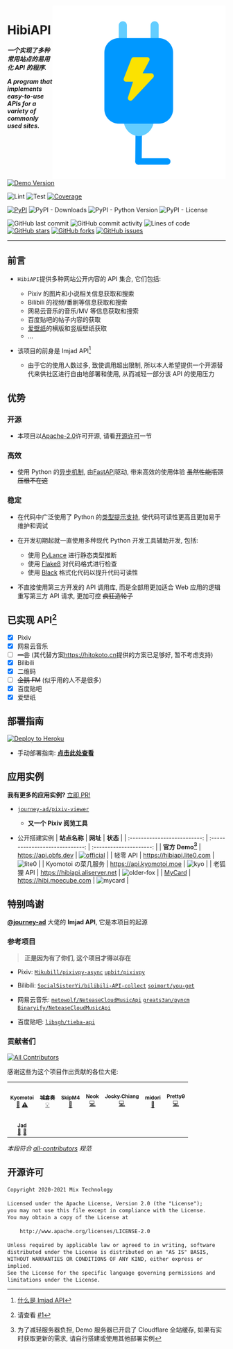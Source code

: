 <!-- spell-checker: disable -->
<!-- markdownlint-disable MD033 MD041 -->

<img src=".github/logo.svg" align="right">

<div align="left">

# HibiAPI

**_一个实现了多种常用站点的易用化 API 的程序._**

**_A program that implements easy-to-use APIs for a variety of commonly used sites._**

[![Demo Version](https://img.shields.io/badge/dynamic/json?label=demo%20status&query=%24.info.version&url=https%3A%2F%2Fapi.obfs.dev%2Fopenapi.json&style=for-the-badge&color=lightblue)](https://api.obfs.dev)

![Lint](https://github.com/mixmoe/HibiAPI/workflows/Lint/badge.svg)
![Test](https://github.com/mixmoe/HibiAPI/workflows/Test/badge.svg)
[![Coverage](https://codecov.io/gh/mixmoe/HibiAPI/branch/main/graph/badge.svg)](https://codecov.io/gh/mixmoe/HibiAPI)

[![PyPI](https://img.shields.io/pypi/v/hibiapi)](https://pypi.org/project/hibiapi/)
![PyPI - Downloads](https://img.shields.io/pypi/dm/hibiapi)
![PyPI - Python Version](https://img.shields.io/pypi/pyversions/hibiapi)
![PyPI - License](https://img.shields.io/pypi/l/hibiapi)

![GitHub last commit](https://img.shields.io/github/last-commit/mixmoe/HibiAPI)
![GitHub commit activity](https://img.shields.io/github/commit-activity/m/mixmoe/hibiapi)
![Lines of code](https://img.shields.io/tokei/lines/github/mixmoe/hibiapi)
[![GitHub stars](https://img.shields.io/github/stars/mixmoe/HibiAPI)](https://github.com/mixmoe/HibiAPI/stargazers)
[![GitHub forks](https://img.shields.io/github/forks/mixmoe/HibiAPI)](https://github.com/mixmoe/HibiAPI/network)
[![GitHub issues](https://img.shields.io/github/issues/mixmoe/HibiAPI)](https://github.com/mixmoe/HibiAPI/issues)

</div>

---

## 前言

- `HibiAPI`提供多种网站公开内容的 API 集合, 它们包括:

  - Pixiv 的图片和小说相关信息获取和搜索
  - Bilibili 的视频/番剧等信息获取和搜索
  - 网易云音乐的音乐/MV 等信息获取和搜索
  - 百度贴吧的帖子内容的获取
  - [爱壁纸](https://adesk.com/)的横版和竖版壁纸获取
  - …

- 该项目的前身是 Imjad API[^1]
  - 由于它的使用人数过多, 致使调用超出限制, 所以本人希望提供一个开源替代来供社区进行自由地部署和使用, 从而减轻一部分该 API 的使用压力

[^1]: [什么是 Imjad API](https://github.com/mixmoe/HibiAPI/wiki/FAQ#%E4%BB%80%E4%B9%88%E6%98%AFimjad-api)

## 优势

### 开源

- 本项目以[Apache-2.0](./LICENSE)许可开源, 请看[开源许可](#开源许可)一节

### 高效

- 使用 Python 的[异步机制](https://docs.python.org/zh-cn/3/library/asyncio.html), 由[FastAPI](https://fastapi.tiangolo.com/)驱动, 带来高效的使用体验 ~~虽然性能瓶颈压根不在这~~

### 稳定

- 在代码中广泛使用了 Python 的[类型提示支持](https://docs.python.org/zh-cn/3/library/typing.html), 使代码可读性更高且更加易于维护和调试

- 在开发初期起就一直使用多种现代 Python 开发工具辅助开发, 包括:

  - 使用 [PyLance](https://marketplace.visualstudio.com/items?itemName=ms-python.vscode-pylance) 进行静态类型推断
  - 使用 [Flake8](https://flake8.pycqa.org/en/latest/) 对代码格式进行检查
  - 使用 [Black](https://black.readthedocs.io/en/stable/) 格式化代码以提升代码可读性

- 不直接使用第三方开发的 API 调用库, 而是全部用更加适合 Web 应用的逻辑重写第三方 API 请求, 更加可控 ~~疯狂造轮子~~

## 已实现 API[^2]

[^2]: 请查看 [#1](https://github.com/mixmoe/HibiAPI/issues/1)

- [x] Pixiv
- [x] 网易云音乐
- [ ] ~~一言~~ (其代替方案<https://hitokoto.cn>提供的方案已足够好, 暂不考虑支持)
- [x] Bilibili
- [x] 二维码
- [ ] ~~企鹅 FM~~ (似乎用的人不是很多)
- [x] 百度贴吧
- [x] 爱壁纸

## 部署指南

[![Deploy to Heroku](https://www.herokucdn.com/deploy/button.svg)](https://heroku.com/deploy)

- 手动部署指南: **[点击此处查看](https://github.com/mixmoe/HibiAPI/wiki/Deployment)**

## 应用实例

**我有更多的应用实例?** [立即 PR!](https://github.com/mixmoe/HibiAPI/pulls)

- [`journey-ad/pixiv-viewer`](https://github.com/journey-ad/pixiv-viewer)

  - **又一个 Pixiv 阅览工具**

- 公开搭建实例
  | **站点名称** | **网址** | **状态** |
  | :--------------------------: | :-----------------------------: | :---------------------: |
  | **官方 Demo[^3]** | <https://api.obfs.dev> | [![official][official]][official-stats] |
  | 轻零 API | <https://hibiapi.lite0.com> | ![lite0][lite0] |
  | Kyomotoi の菜几服务 | <https://api.kyomotoi.moe> | ![kyo][kyo] |
  | 老狐狸 API | <https://hibiapi.aliserver.net> | ![older-fox][older-fox] |
  | [MyCard](https://mycard.moe) | <https://hibi.moecube.com> | ![mycard][mycard] |

[^3]: 为了减轻服务器负担, Demo 服务器已开启了 Cloudflare 全站缓存, 如果有实时获取更新的需求, 请自行搭建或使用其他部署实例

[official]: https://img.shields.io/website?url=https%3A%2F%2Fapi.obfs.dev%2Fopenapi.json
[official-stats]: https://metrics.librato.com/s/public/g1hepph3j
[lite0]: https://img.shields.io/website?url=https%3A%2F%2Fhibiapi.lite0.com%2Fopenapi.json
[kyo]: https://img.shields.io/website?url=https%3A%2F%2Fapi.kyomotoi.moe%2Fopenapi.json
[older-fox]: https://img.shields.io/website?url=https%3A%2F%2Fhibiapi.aliserver.net%2Fopenapi.json
[mycard]: https://img.shields.io/website?url=https%3A%2F%2Fhibi.moecube.com%2Fopenapi.json

## 特别鸣谢

[**@journey-ad**](https://github.com/journey-ad) 大佬的 **Imjad API**, 它是本项目的起源

### 参考项目

> **正是因为有了你们, 这个项目才得以存在**

- Pixiv: [`Mikubill/pixivpy-async`](https://github.com/Mikubill/pixivpy-async) [`upbit/pixivpy`](https://github.com/upbit/pixivpy)

- Bilibili: [`SocialSisterYi/bilibili-API-collect`](https://github.com/SocialSisterYi/bilibili-API-collect) [`soimort/you-get`](https://github.com/soimort/you-get)

- 网易云音乐: [`metowolf/NeteaseCloudMusicApi`](https://github.com/metowolf/NeteaseCloudMusicApi) [`greats3an/pyncm`](https://github.com/greats3an/pyncm) [`Binaryify/NeteaseCloudMusicApi`](https://github.com/Binaryify/NeteaseCloudMusicApi)

- 百度贴吧: [`libsgh/tieba-api`](https://github.com/libsgh/tieba-api)

### 贡献者们

<!-- ALL-CONTRIBUTORS-BADGE:START - Do not remove or modify this section -->
[![All Contributors](https://img.shields.io/badge/all_contributors-8-orange.svg?style=flat-square)](#contributors-)
<!-- ALL-CONTRIBUTORS-BADGE:END -->

感谢这些为这个项目作出贡献的各位大佬:

<!-- ALL-CONTRIBUTORS-LIST:START - Do not remove or modify this section -->
<!-- prettier-ignore-start -->
<!-- markdownlint-disable -->
<table>
  <tr>
    <td align="center"><a href="http://kyomotoi.moe"><img src="https://avatars.githubusercontent.com/u/37587870?v=4?s=100" width="100px;" alt=""/><br /><sub><b>Kyomotoi</b></sub></a><br /><a href="https://github.com/mixmoe/HibiAPI/commits?author=Kyomotoi" title="Documentation">📖</a> <a href="https://github.com/mixmoe/HibiAPI/commits?author=Kyomotoi" title="Tests">⚠️</a></td>
    <td align="center"><a href="http://thdog.moe"><img src="https://avatars.githubusercontent.com/u/46120251?v=4?s=100" width="100px;" alt=""/><br /><sub><b>城倉奏</b></sub></a><br /><a href="#example-shirokurakana" title="Examples">💡</a></td>
    <td align="center"><a href="http://skipm4.com"><img src="https://avatars.githubusercontent.com/u/40311581?v=4?s=100" width="100px;" alt=""/><br /><sub><b>SkipM4</b></sub></a><br /><a href="https://github.com/mixmoe/HibiAPI/commits?author=SkipM4" title="Documentation">📖</a></td>
    <td align="center"><a href="https://github.com/leaf7th"><img src="https://avatars.githubusercontent.com/u/38352552?v=4?s=100" width="100px;" alt=""/><br /><sub><b>Nook</b></sub></a><br /><a href="https://github.com/mixmoe/HibiAPI/commits?author=leaf7th" title="Code">💻</a></td>
    <td align="center"><a href="https://github.com/jiangzhuochi"><img src="https://avatars.githubusercontent.com/u/50538375?v=4?s=100" width="100px;" alt=""/><br /><sub><b>Jocky Chiang</b></sub></a><br /><a href="https://github.com/mixmoe/HibiAPI/commits?author=jiangzhuochi" title="Code">💻</a></td>
    <td align="center"><a href="https://github.com/cleoold"><img src="https://avatars.githubusercontent.com/u/13920903?v=4?s=100" width="100px;" alt=""/><br /><sub><b>midori</b></sub></a><br /><a href="https://github.com/mixmoe/HibiAPI/commits?author=cleoold" title="Documentation">📖</a></td>
    <td align="center"><a href="https://www.2yo.cc"><img src="https://avatars.githubusercontent.com/u/41198038?v=4?s=100" width="100px;" alt=""/><br /><sub><b>Pretty9</b></sub></a><br /><a href="https://github.com/mixmoe/HibiAPI/commits?author=Pretty9" title="Code">💻</a></td>
  </tr>
  <tr>
    <td align="center"><a href="https://nocilol.me/"><img src="https://avatars.githubusercontent.com/u/16256221?v=4?s=100" width="100px;" alt=""/><br /><sub><b>Jad</b></sub></a><br /><a href="https://github.com/mixmoe/HibiAPI/issues?q=author%3Ajourney-ad" title="Bug reports">🐛</a> <a href="#ideas-journey-ad" title="Ideas, Planning, & Feedback">🤔</a></td>
  </tr>
</table>

<!-- markdownlint-restore -->
<!-- prettier-ignore-end -->

<!-- ALL-CONTRIBUTORS-LIST:END -->

_本段符合 [all-contributors](https://github.com/all-contributors/all-contributors) 规范_

## 开源许可

    Copyright 2020-2021 Mix Technology

    Licensed under the Apache License, Version 2.0 (the "License");
    you may not use this file except in compliance with the License.
    You may obtain a copy of the License at

        http://www.apache.org/licenses/LICENSE-2.0

    Unless required by applicable law or agreed to in writing, software
    distributed under the License is distributed on an "AS IS" BASIS,
    WITHOUT WARRANTIES OR CONDITIONS OF ANY KIND, either express or implied.
    See the License for the specific language governing permissions and
    limitations under the License.
